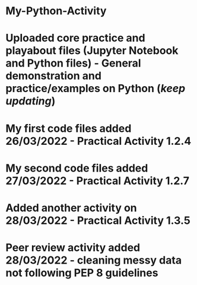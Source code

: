 # My-Python-Activity
# Uploaded core practice and playabout files (Jupyter Notebook and Python files) - General demonstration and practice/examples on Python (***keep updating***)

# My first code files added 26/03/2022 - Practical Activity 1.2.4

# My second code files added 27/03/2022 - Practical Activity 1.2.7

# Added another activity on 28/03/2022 - Practical Activity 1.3.5

# Peer review activity added 28/03/2022 - cleaning messy data not following PEP 8 guidelines

